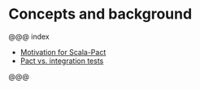 # Concepts and background

@@@ index

* [Motivation for Scala-Pact](motivation.md)
* [Pact vs. integration tests](pact-vs-integration.md)

@@@
